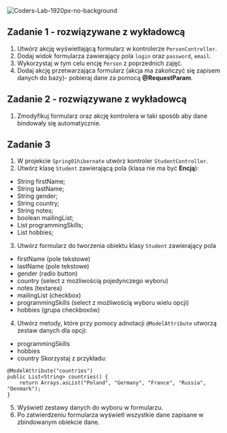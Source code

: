 ![Coders-Lab-1920px-no-background](https://user-images.githubusercontent.com/152855/73064373-5ed69780-3ea1-11ea-8a71-3d370a5e7dd8.png)


## Zadanie 1 - rozwiązywane z wykładowcą

1. Utwórz akcję wyświetlającą formularz w kontrolerze `PersonController`.
2. Dodaj widok formularza zawierający pola `login` oraz `password`, `email`.
3. Wykorzystaj w tym celu encję `Person` z poprzednich zajęć.
4. Dodaj akcję przetwarzająca formularz (akcja ma zakończyć się zapisem danych do bazy)-
 pobieraj dane za pomocą **@RequestParam**.

## Zadanie 2 - rozwiązywane z wykładowcą

1. Zmodyfikuj formularz oraz akcję kontrolera w taki sposób aby dane bindowały się automatycznie.

## Zadanie 3

1. W projekcie `Spring01hibernate` utwórz kontroler `StudentController`.
2. Utwórz klasę `Student` zawierającą pola (klasa nie ma być **Encją**):

- String firstName;
- String lastName;
- String gender;
- String country;
- String notes;
- boolean mailingList;
- List<String> programmingSkills;
- List<String> hobbies;

3. Utwórz formularz do tworzenia obiektu klasy `Student` zawierający pola
- firstName (pole tekstowe)
- lastName (pole tekstowe)
- gender (radio button)
- country (select z możliwością pojedynczego wyboru)
- notes (textarea)
- mailingList (checkbox)
- programmingSkills (select z możliwością wyboru wielu opcji)
- hobbies (grupa checkboxów)

4. Utwórz metody, które przy pomocy adnotacji `@ModelAttribute` utworzą zestaw danych dla opcji:
- programmingSkills
- hobbies
- country
Skorzystaj z przykładu:
````
@ModelAttribute("countries")
public List<String> countries() {
    return Arrays.asList("Poland", "Germany", "France", "Russia", "Denmark");
}
````
5. Wyświetl zestawy danych do wyboru w formularzu.
6. Po zatwierdzeniu formularza wyświetl wszystkie dane zapisane w zbindowanym obiekcie dane.
